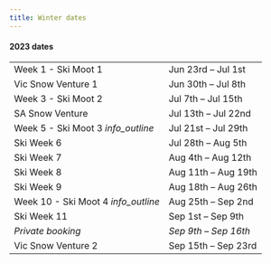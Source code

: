 ```yaml
---
title: Winter dates
---
```

<h4 class='dates-title'>2023 dates</h4>
<div class='dates-container'>
  <table class='dates'>
    <tr><td>Week 1 - Ski Moot 1</td><td>Jun 23rd – Jul 1st</td></tr>
    <tr><td>Vic Snow Venture 1</td><td>Jun 30th – Jul 8th</td></tr>
    <tr><td>Week 3 - Ski Moot 2</td><td>Jul 7th – Jul 15th</td></tr>
    <tr><td>SA Snow Venture</td><td>Jul 13th – Jul 22nd</td></tr>
    <tr><td>Week 5 - Ski Moot 3 <i class='material-icons' title='Open to Rovers and recent ex-Rovers :-)'>info_outline</i></td><td>Jul 21st – Jul 29th</td></tr>
    <tr><td>Ski Week 6</td><td>Jul 28th – Aug 5th</td></tr>
    <tr><td>Ski Week 7</td><td>Aug 4th – Aug 12th</td></tr>
    <tr><td>Ski Week 8</td><td>Aug 11th – Aug 19th</td></tr>
    <tr><td>Ski Week 9</td><td>Aug 18th – Aug 26th</td></tr>
    <tr><td>Week 10 - Ski Moot 4 <i class='material-icons' title='Open to Rovers and recent ex-Rovers :-)'>info_outline</i></td><td>Aug 25th – Sep 2nd</td></tr>
    <tr><td>Ski Week 11</td><td>Sep 1st – Sep 9th</td></tr>
    <tr style='font-style: italic'><td>Private booking</td><td>Sep 9th – Sep 16th</td></tr>
    <tr><td>Vic Snow Venture 2</td><td>Sep 15th – Sep 23rd</td></tr>
  </table>
</div>
